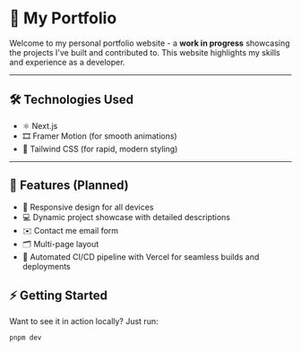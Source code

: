 # 🚀 My Portfolio

Welcome to my personal portfolio website - a **work in progress** showcasing the projects I've built and contributed to. 
This website highlights my skills and experience as a developer.

---

## 🛠️ Technologies Used

- ⚛️ Next.js  
- 🎞️ Framer Motion (for smooth animations)  
- 🎨 Tailwind CSS (for rapid, modern styling)  

---

## 🌟 Features (Planned)

- 📱 Responsive design for all devices
- 💻 Dynamic project showcase with detailed descriptions
- ✉️ Contact me email form
- 🗂️ Multi-page layout
- 🚀 Automated CI/CD pipeline with Vercel for seamless builds and deployments 

## ⚡ Getting Started

Want to see it in action locally? Just run:

```bash
pnpm dev
